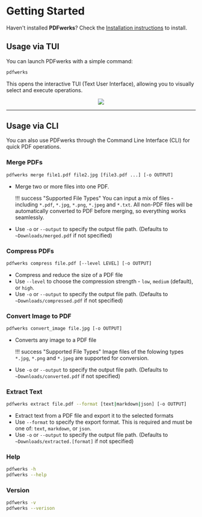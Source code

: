 # Getting Started

Haven't installed **PDFwerks**? Check the [Installation instructions](index.md#installation) to install.

## Usage via TUI
You can launch PDFwerks with a simple command:
```bash
pdfwerks
```

This opens the interactive TUI (Text User Interface), allowing you to visually select and execute operations.

<div align="center">
    <img src="https://raw.githubusercontent.com/adithya-menon-r/PDFwerks/refs/heads/main/docs/assets/TUI-Interface.png">
</div>

---

## Usage via CLI
You can also use PDFwerks through the Command Line Interface (CLI) for quick PDF operations.

### Merge PDFs
```bash
pdfwerks merge file1.pdf file2.jpg [file3.pdf ...] [-o OUTPUT]
```

- Merge two or more files into one PDF.

    !!! success "Supported File Types"
        You can input a mix of files - including `*.pdf`, `*.jpg`, `*.png`, `*.jpeg` and `*.txt`. All non-PDF files will be automatically converted to PDF before merging, so everything works seamlessly.

    
- Use `-o` or `--output` to specify the output file path. (Defaults to `~Downloads/merged.pdf` if not specified)

### Compress PDFs
```bash
pdfwerks compress file.pdf [--level LEVEL] [-o OUTPUT]
```

- Compress and reduce the size of a PDF file
- Use `--level` to choose the compression strength - `low`, `medium` (default), or `high`.
- Use `-o` or `--output` to specify the output file path. (Defaults to `~Downloads/compressed.pdf` if not specified)

### Convert Image to PDF
```bash
pdfwerks convert_image file.jpg [-o OUTPUT]
```

- Converts any image to a PDF file

    !!! success "Supported File Types"
        Image files of the folowing types `*.jpg`, `*.png` and `*.jpeg` are supported for conversion.

- Use `-o` or `--output` to specify the output file path. (Defaults to `~Downloads/converted.pdf` if not specified)

### Extract Text
```bash
pdfwerks extract file.pdf --format [text|markdown|json] [-o OUTPUT]
```

- Extract text from a PDF file and export it to the selected formats
- Use `--format` to specify the export format. This is required and must be one of: `text`, `markdown`, or `json`.
- Use `-o` or `--output` to specify the output file path. (Defaults to `~Downloads/extracted.[format]` if not specified)

### Help
```bash
pdfwerks -h
pdfwerks --help
```

### Version
```bash
pdfwerks -v
pdfwerks --verison
```

